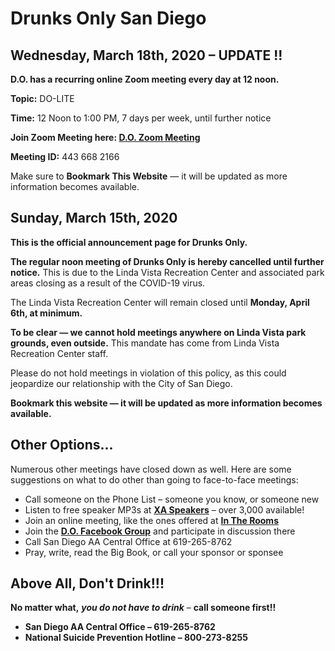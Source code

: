 # Drunks Only San Diego

## Wednesday, March 18th, 2020 – UPDATE !!

__D.O. has a recurring online Zoom meeting every day at 12 noon.__  

__Topic:__ DO-LITE

__Time:__ 12 Noon to 1:00 PM, 7 days per week, until further notice

__Join Zoom Meeting here:  [D.O. Zoom Meeting](https://zoom.us/j/4436682166)__

__Meeting ID:__ 443 668 2166

Make sure to __Bookmark This Website__ — it will be updated as more information becomes available.

## Sunday, March 15th, 2020

__This is the official announcement page for Drunks Only.__

__The regular noon meeting of Drunks Only is hereby cancelled until further notice.__  This is due to the Linda Vista Recreation Center and associated park areas closing as a result of the COVID-19 virus.  

The Linda Vista Recreation Center will remain closed until __Monday, April 6th, at minimum.__  

__To be clear — we cannot hold meetings anywhere on Linda Vista park grounds, even outside.__  This mandate has come from Linda Vista Recreation Center staff.  

Please do not hold meetings in violation of this policy, as this could jeopardize our relationship with the City of San Diego.

__Bookmark this website — it will be updated as more information becomes available.__

## Other Options...

Numerous other meetings have closed down as well.  Here are some suggestions on what to do other than going to face-to-face meetings:

- Call someone on the Phone List – someone you know, or someone new
- Listen to free speaker MP3s at __[XA Speakers](https://xa-speakers.org/pafiledb.php)__ – over 3,000 available!
- Join an online meeting, like the ones offered at __[In The Rooms](https://www.InTheRooms.com)__
- Join the __[D.O. Facebook Group](https://www.facebook.com/groups/drunksonly/)__ and participate in discussion there
- Call San Diego AA Central Office at 619-265-8762
- Pray, write, read the Big Book, or call your sponsor or sponsee

## Above All, Don't Drink!!!

__No matter what,__ **_you do not have to drink_** – __call someone first!!__
- __San Diego AA Central Office – 619-265-8762__
- __National Suicide Prevention Hotline – 800-273-8255__

